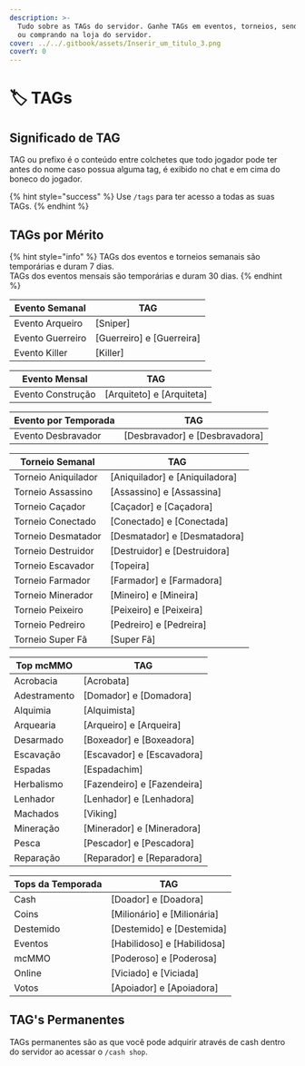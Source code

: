 ```yaml
---
description: >-
  Tudo sobre as TAGs do servidor. Ganhe TAGs em eventos, torneios, sendo o top
  ou comprando na loja do servidor.
cover: ../../.gitbook/assets/Inserir_um_titulo_3.png
coverY: 0
---
```


# 🏷 TAGs

## Significado de TAG

TAG ou prefixo é o conteúdo entre colchetes que todo jogador pode ter antes do nome caso possua alguma tag, é exibido no chat e em cima do boneco do jogador.

{% hint style="success" %}
Use `/tags` para ter acesso a todas as suas TAGs.
{% endhint %}

## TAGs por Mérito <a href="#habilidades" id="habilidades"></a>

{% hint style="info" %}
TAGs dos eventos e torneios semanais são temporárias e duram 7 dias.\
TAGs dos eventos mensais são temporárias e duram 30 dias.
{% endhint %}

| Evento Semanal    | TAG                         |
| ----------------- | --------------------------- |
| Evento Arqueiro   | \[Sniper]                   |
| Evento Guerreiro  | \[Guerreiro] e \[Guerreira] |
| Evento Killer     | \[Killer]                   |

| Evento Mensal     | TAG                         |
| ----------------- | --------------------------- |
| Evento Construção | \[Arquiteto] e \[Arquiteta] |

| Evento por Temporada | TAG                              |
| -------------------- | -------------------------------- |
| Evento Desbravador   | \[Desbravador] e \[Desbravadora] |

| Torneio Semanal     | TAG                              |
| ------------------- | -------------------------------- |
| Torneio Aniquilador | \[Aniquilador] e \[Aniquiladora] |
| Torneio Assassino   | \[Assassino] e \[Assassina]      |
| Torneio Caçador     | \[Caçador] e \[Caçadora]         |
| Torneio Conectado   | \[Conectado] e \[Conectada]      |
| Torneio Desmatador  | \[Desmatador] e \[Desmatadora]   |
| Torneio Destruidor  | \[Destruidor] e \[Destruidora]   |
| Torneio Escavador   | \[Topeira]                       |
| Torneio Farmador    | \[Farmador] e \[Farmadora]       |
| Torneio Minerador   | \[Mineiro] e \[Mineira]          |
| Torneio Peixeiro    | \[Peixeiro] e \[Peixeira]        |
| Torneio Pedreiro    | \[Pedreiro] e \[Pedreira]        |
| Torneio Super Fã    | \[Super Fã]                      |

| Top mcMMO    | TAG                           |
| ------------ | ----------------------------- |
| Acrobacia    | \[Acrobata]                   |
| Adestramento | \[Domador] e \[Domadora]      |
| Alquimia     | \[Alquimista]                 |
| Arquearia    | \[Arqueiro] e \[Arqueira]     |
| Desarmado    | \[Boxeador] e \[Boxeadora]    |
| Escavação    | \[Escavador] e \[Escavadora]  |
| Espadas      | \[Espadachim]                 |
| Herbalismo   | \[Fazendeiro] e \[Fazendeira] |
| Lenhador     | \[Lenhador] e \[Lenhadora]    |
| Machados     | \[Viking]                     |
| Mineração    | \[Minerador] e \[Mineradora]  |
| Pesca        | \[Pescador] e \[Pescadora]    |
| Reparação    | \[Reparador] e \[Reparadora]  |

| Tops da Temporada | TAG                           |
| ----------------- | ----------------------------- |
| Cash              | \[Doador] e \[Doadora]        |
| Coins             | \[Milionário] e \[Milionária] |
| Destemido         | \[Destemido] e \[Destemida]   |
| Eventos           | \[Habilidoso] e \[Habilidosa] |
| mcMMO             | \[Poderoso] e \[Poderosa]     |
| Online            | \[Viciado] e \[Viciada]       |
| Votos             | \[Apoiador] e \[Apoiadora]    |

## TAG's Permanentes <a href="#perma" id="perma"></a>

TAGs permanentes são as que você pode adquirir através de cash dentro do servidor ao acessar o `/cash shop`.

